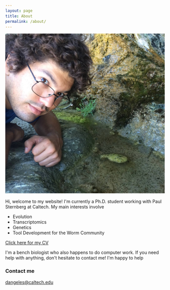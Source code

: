 ```yaml
---
layout: page
title: About
permalink: /about/
---
```

![photo of David Angeles-Albores](https://github.com/dangeles/dangeles.github.io/blob/master/me.jpg)

Hi, welcome to my website! I'm currently a Ph.D. student working with Paul Sternberg at Caltech. My main interests involve

 * Evolution
 * Transcriptomics
 * Genetics
 * Tool Development for the Worm Community

[Click here for my CV](cv.pdf)

I'm a bench biologist who also happens to do computer work. If you need help with anything, don't hesitate to contact me! I'm happy to help

### Contact me

[dangeles@caltech.edu](mailto:dangeles@caltech.edu)
